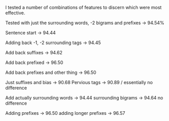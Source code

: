 I tested a number of combinations of features to discern which were most effective. 

Tested with just the surrounding words, -2 bigrams and prefixes -> 94.54% 

Sentence start -> 94.44

Adding back -1, -2 surrounding tags -> 94.45

Add back suffixes -> 94.62

Add back prefixed -> 96.50

Add back prefixes and other thing -> 96.50

Just suffixes and bias -> 90.68
Pervious tags -> 90.89 / essentially no difference

Add actually surrounding words -> 94.44
surrounding bigrams -> 94.64 no difference

Adding prefixes -> 96.50
adding longer prefixes -> 96.57
